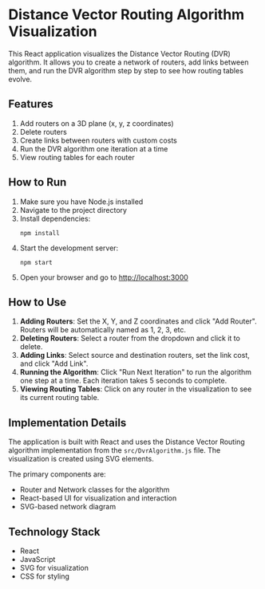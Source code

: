 # Distance Vector Routing Algorithm Visualization

This React application visualizes the Distance Vector Routing (DVR) algorithm. It allows you to create a network of routers, add links between them, and run the DVR algorithm step by step to see how routing tables evolve.

## Features

1. Add routers on a 3D plane (x, y, z coordinates)
2. Delete routers
3. Create links between routers with custom costs
4. Run the DVR algorithm one iteration at a time
5. View routing tables for each router

## How to Run

1. Make sure you have Node.js installed
2. Navigate to the project directory
3. Install dependencies:
   ```
   npm install
   ```
4. Start the development server:
   ```
   npm start
   ```
5. Open your browser and go to [http://localhost:3000](http://localhost:3000)

## How to Use

1. **Adding Routers**: Set the X, Y, and Z coordinates and click "Add Router". Routers will be automatically named as 1, 2, 3, etc.
2. **Deleting Routers**: Select a router from the dropdown and click it to delete.
3. **Adding Links**: Select source and destination routers, set the link cost, and click "Add Link".
4. **Running the Algorithm**: Click "Run Next Iteration" to run the algorithm one step at a time. Each iteration takes 5 seconds to complete.
5. **Viewing Routing Tables**: Click on any router in the visualization to see its current routing table.

## Implementation Details

The application is built with React and uses the Distance Vector Routing algorithm implementation from the `src/DvrAlgorithm.js` file. The visualization is created using SVG elements.

The primary components are:
- Router and Network classes for the algorithm
- React-based UI for visualization and interaction
- SVG-based network diagram

## Technology Stack

- React
- JavaScript
- SVG for visualization
- CSS for styling

